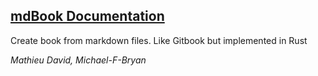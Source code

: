 ## [mdBook Documentation](<../../books/mdBook Documentation/index.html>)

Create book from markdown files. Like Gitbook but implemented in Rust


*Mathieu David, Michael-F-Bryan*
